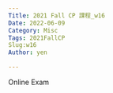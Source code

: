 ```yaml
---
Title: 2021 Fall CP 課程_w16
Date: 2022-06-09
Category: Misc
Tags: 2021FallCP
Slug:w16
Author: yen

---
```


Online Exam


